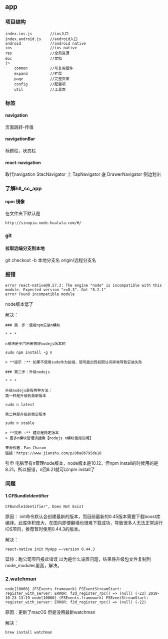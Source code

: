 ## app

### 项目结构

```
index.ios.js        //ios入口
index.android.js    //android入口
android             //android native
ios                 //ios native
res                 //全局资源
doc                 //文档
js                  
    common          //可复用组件
    expand          //扩展
    page            //完整页面
    config          //配置项
    util            //工具类
```

### 标签

#### navigation
页面跳转-传值

#### navigationBar
标题栏，状态栏

#### react-navigation
取代navigation
StacNavigator 上
TapNavigator 底
DrawerNavigator 侧边划出

### 了解hll_sc_app

#### npm 镜像
在文件夹下默认是

```
http://sinopia.node.hualala.com/#/
```

### git 

#### 拉取远端分支到本地

git checkout -b 本地分支名 origin/远程分支名

### 报错

```
error react-native@0.57.3: The engine "node" is incompatible with this module. Expected version ">=8.3". Got "8.2.1"
error Found incompatible module
```

node版本低了

解决：

```
### 第一步：使用npm安装n模块

* * *

n模块是专门用来管理nodejs版本的

sudo npm install -g n

> **提示 :** 如果不使用sudo作为前缀，很可能出现权限访问异常导致安装失败

### 第二步：升级nodejs

* * *

升级nodejs是有两种方法： 
第一种是升级到最新版本

sudo n latest

第二种是升级到稳定版本

sudo n stable

> **提示 :** 建议是稳定版本 
> 更多n模块管理请搜索【nodejs n模块使用说明】

来源作者：Fan_Chason
链接：https://www.jianshu.com/p/8ba8b795de10
```
引申
电脑里有n管理node版本，node版本是10.12，但npm install的时候用的是8.21，所以报错，n回8.21就可以npm install了


### 问题

#### 1.CFBundleIdentifier
```
CFBundleIdentifier", Does Not Exist
```

原因：
init命令默认会创建最新的版本，而目前最新的0.45版本需要下载boost库编译。此库体积庞大，在国内即便翻墙也很难下载成功，导致很多人无法正常运行iOS项目，推荐暂时使用0.44.3的版本。

解决：

```
react-native init MyApp –-version 0.44.3
```
延伸：跑公司项目报此错误
以为是什么设置问题，结果将升级包文件复制到node_modules里面，解决。

### 2.watchman

```
node[10060] (FSEvents.framework) FSEventStreamStart: register_with_server: ERROR: f2d_register_rpc() => (null) (-22) 2018-10-23 13:19 node[10060] (FSEvents.framework) FSEventStreamStart: register_with_server: ERROR: f2d_register_rpc() => (null) (-22)
```

原因：更新了macOS 但是没用最新watchman

解决：
```
brew install watchman
```
